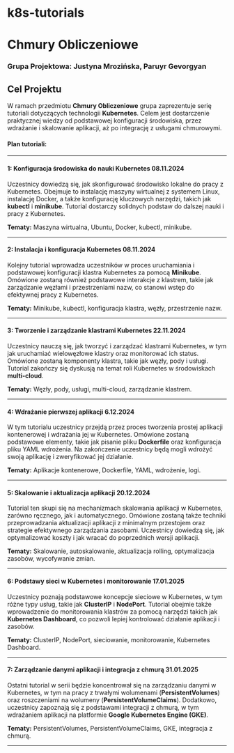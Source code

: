 # k8s-tutorials
# **Chmury Obliczeniowe**

### **Grupa Projektowa: Justyna Mrozińska, Paruyr Gevorgyan**

## **Cel Projektu**

W ramach przedmiotu **Chmury Obliczeniowe** grupa zaprezentuje serię tutoriali dotyczących technologii **Kubernetes**. Celem jest dostarczenie praktycznej wiedzy od podstawowej konfiguracji środowiska, przez wdrażanie i skalowanie aplikacji, aż po integrację z usługami chmurowymi.

#### **Plan tutoriali:**

---

#### 1: Konfiguracja środowiska do nauki Kubernetes 08.11.2024

Uczestnicy dowiedzą się, jak skonfigurować środowisko lokalne do pracy z Kubernetes. Obejmuje to instalację maszyny wirtualnej z systemem Linux, instalację Docker, a także konfigurację kluczowych narzędzi, takich jak **kubectl** i **minikube**. Tutorial dostarczy solidnych podstaw do dalszej nauki i pracy z Kubernetes.

**Tematy:** Maszyna wirtualna, Ubuntu, Docker, kubectl, minikube.

---

#### 2: Instalacja i konfiguracja Kubernetes 08.11.2024

Kolejny tutorial wprowadza uczestników w proces uruchamiania i podstawowej konfiguracji klastra Kubernetes za pomocą **Minikube**. Omówione zostaną również podstawowe interakcje z klastrem, takie jak zarządzanie węzłami i przestrzeniami nazw, co stanowi wstęp do efektywnej pracy z Kubernetes.

**Tematy:** Minikube, kubectl, konfiguracja klastra, węzły, przestrzenie nazw.

---

#### 3: Tworzenie i zarządzanie klastrami Kubernetes 22.11.2024

Uczestnicy nauczą się, jak tworzyć i zarządzać klastrami Kubernetes, w tym jak uruchamiać wielowęzłowe klastry oraz monitorować ich status. Omówione zostaną komponenty klastra, takie jak węzły, pody i usługi. Tutorial zakończy się dyskusją na temat roli Kubernetes w środowiskach **multi-cloud**.

**Tematy:** Węzły, pody, usługi, multi-cloud, zarządzanie klastrem.

---

#### 4: Wdrażanie pierwszej aplikacji 6.12.2024

W tym tutorialu uczestnicy przejdą przez proces tworzenia prostej aplikacji kontenerowej i wdrażania jej w Kubernetes. Omówione zostaną podstawowe elementy, takie jak pisanie pliku **Dockerfile** oraz konfiguracja pliku YAML wdrożenia. Na zakończenie uczestnicy będą mogli wdrożyć swoją aplikację i zweryfikować jej działanie.

**Tematy:** Aplikacje kontenerowe, Dockerfile, YAML, wdrożenie, logi.

---

#### 5: Skalowanie i aktualizacja aplikacji 20.12.2024

Tutorial ten skupi się na mechanizmach skalowania aplikacji w Kubernetes, zarówno ręcznego, jak i automatycznego. Omówione zostaną także techniki przeprowadzania aktualizacji aplikacji z minimalnym przestojem oraz strategie efektywnego zarządzania zasobami. Uczestnicy dowiedzą się, jak optymalizować koszty i jak wracać do poprzednich wersji aplikacji.

**Tematy:** Skalowanie, autoskalowanie, aktualizacja rolling, optymalizacja zasobów, wycofywanie zmian.

---

#### 6: Podstawy sieci w Kubernetes i monitorowanie 17.01.2025

Uczestnicy poznają podstawowe koncepcje sieciowe w Kubernetes, w tym różne typy usług, takie jak **ClusterIP** i **NodePort**. Tutorial obejmie także wprowadzenie do monitorowania klastrów za pomocą narzędzi takich jak **Kubernetes Dashboard**, co pozwoli lepiej kontrolować działanie aplikacji i zasobów.

**Tematy:** ClusterIP, NodePort, sieciowanie, monitorowanie, Kubernetes Dashboard.

---

#### 7: Zarządzanie danymi aplikacji i integracja z chmurą 31.01.2025

Ostatni tutorial w serii będzie koncentrował się na zarządzaniu danymi w Kubernetes, w tym na pracy z trwałymi wolumenami (**PersistentVolumes**) oraz roszczeniami na wolumeny (**PersistentVolumeClaims**). Dodatkowo, uczestnicy zapoznają się z podstawami integracji z chmurą, w tym wdrażaniem aplikacji na platformie **Google Kubernetes Engine (GKE)**.

**Tematy:** PersistentVolumes, PersistentVolumeClaims, GKE, integracja z chmurą.

---

